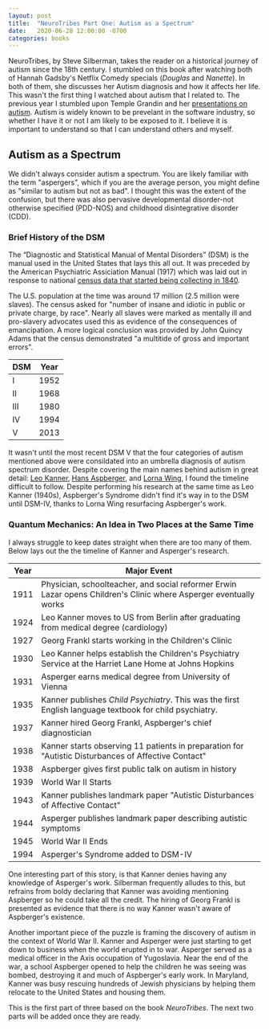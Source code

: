 ```yaml
---
layout: post
title:  "NeuroTribes Part One: Autism as a Spectrum"
date:   2020-06-28 12:00:00 -0700
categories: books
---
```


NeuroTribes, by Steve Silberman, takes the reader on a historical journey of autism since the 18th century. I stumbled on this book after watching both of Hannah Gadsby's Netflix Comedy specials (*Douglas* and *Nanette*).  In both of them, she discusses her Autism diagnosis and how it affects her life.  This wasn't the first thing I watched about autism that I related to.  The previous year I stumbled upon Temple Grandin and her [presentations on autism](https://www.youtube.com/results?search_query=temple+grandin+TED).  Autism is widely known to be prevelant in the software industry, so whether I have it or not I am likely to be exposed to it. I believe it is important to understand so that I can understand others and myself.  

<!--more-->

## Autism as a Spectrum

We didn't always consider autism a spectrum. You are likely familiar with the term "aspergers", which if you are the average person, you might define as "similar to autism but not as bad". I thought this was the extent of the confusion, but there was also  pervasive developmental disorder-not otherwise specified (PDD-NOS) and childhood disintegrative disorder (CDD).  

### Brief History of the DSM

The “Diagnostic and Statistical Manual of Mental Disorders” (DSM) is the manual used in the United States that lays this all out. It was preceded by the American Psychiatric Assiciation Manual (1917) which was laid out in response to national [census data that started being collecting in 1840](https://en.wikipedia.org/wiki/1840_United_States_Census).  

The U.S. population at the time was around 17 million (2.5 million were slaves).  The census asked for "number of insane and idiotic in public or private charge, by race".  Nearly all slaves were marked as mentally ill and pro-slavery advocates used this as evidence of the consequences of emancipation.  A more logical conclusion was provided by John Quincy Adams that the census demonstrated "a multitide of gross and important errors".

| DSM | Year |
|-----|------|
| I   | 1952 |
| II  | 1968 |
| III | 1980 |
| IV  | 1994 |
| V   | 2013 |

It wasn't until the most recent DSM V that the four categories of autism mentioned above were consildated into an umbrella diagnosis of autism spectrum disorder.  Despite covering the main names behind autism in great detail: [Leo Kanner](https://en.wikipedia.org/wiki/Leo_Kanner), [Hans Aspberger](https://en.wikipedia.org/wiki/Hans_Asperger), and [Lorna Wing](https://en.wikipedia.org/wiki/Lorna_Wing), I found the timeline difficult to follow.  Despite performing his research at the same time as Leo Kanner (1940s), Aspberger's Syndrome didn't find it's way in to the DSM until DSM-IV, thanks to Lorna Wing resurfacing Aspberger's work.

### Quantum Mechanics: An Idea in Two Places at the Same Time

I always struggle to keep dates straight when there are too many of them.  Below lays out the the timeline of Kanner and Asperger's research.

| Year | Major Event                        |
|------|------------------------------------|
| 1911 | Physician, schoolteacher, and social reformer Erwin Lazar opens Children's Clinic where Asperger eventually works
| 1924 | Leo Kanner moves to US from Berlin after graduating from medical degree (cardiology)
| 1927 | Georg Frankl starts working in the Children's Clinic
| 1930 | Leo Kanner helps establish the Children's Psychiatry Service at the Harriet Lane Home at Johns Hopkins
| 1931 | Asperger earns medical degree from University of Vienna
| 1935 | Kanner publishes *Child Psychiatry*. This was the first English language textbook for child psychiatry.
| 1937 | Kanner hired Georg Frankl, Aspberger's chief diagnostician
| 1938 | Kanner starts observing 11 patients in preparation for "Autistic Disturbances of Affective Contact"
| 1938 | Aspberger gives first public talk on autism in history
| 1939 | World War II Starts
| 1943 | Kanner publishes landmark paper "Autistic Disturbances of Affective Contact"
| 1944 | Asperger publishes landmark paper describing autistic symptoms
| 1945 | World War II Ends
| 1994 | Asperger's Syndrome added to DSM-IV

One interesting part of this story, is that Kanner denies having any knowledge of Asperger's work.  Silberman frequently alludes to this, but refrains from boldy declaring that Kanner was avoiding mentioning Aspberger so he could take all the credit.  The hiring of Georg Frankl is presented as evidence that there is no way Kanner wasn't aware of Aspberger's existence.

Another important piece of the puzzle is framing the discovery of autism in the context of World War II.  Kanner and Asperger were just starting to get down to business when the world erupted in to war.  Asperger served as a medical officer in the Axis occupation of Yugoslavia.  Near the end of the war, a school Aspberger opened to help the children he was seeing was bombed, destroying it and much of Aspberger's early work. In Maryland, Kanner was busy rescuing hundreds of Jewish physicians by helping them relocate to the United States and housing them.

This is the first part of three based on the book *NeuroTribes*. The next two parts will be added once they are ready.